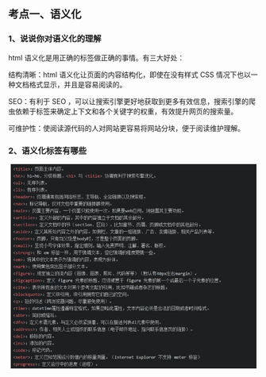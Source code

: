 ## 考点一、语义化

### 1、说说你对语义化的理解

html 语义化是用正确的标签做正确的事情。有三大好处：

结构清晰：html 语义化让页面的内容结构化，即使在没有样式 CSS 情况下也以一种文档格式显示，并且是容易阅读的。

SEO：有利于 SEO ，可以让搜索引擎更好地获取到更多有效信息，搜索引擎的爬虫依赖于标签来确定上下文和各个关键字的权重，有效提升网页的搜索量。

可维护性：使阅读源代码的人对网站更容易将网站分块，便于阅读维护理解。

### 2、语义化标签有哪些

![](https://raw.githubusercontent.com/77jump/interview-of-summary/sjzou/image/01.png)

